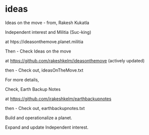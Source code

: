 # ideas 
Ideas on the move - from, Rakesh Kukatla 

Independent interest and Militia (Suc-king)

at htps://ideasonthemove.planet.militia 

Then - Check Ideas on the move

at https://github.com/rakeshkelm/ideasonthemove (actively updated)

then - Check out, ideasOnTheMove.txt

For more details, 

Check, Earth Backup Notes

at https://github.com/irakeshkelm/earthbackupnotes

then - Check out, earthbackupnotes.txt

Build and operationalize a planet.

Expand and update Independent interest.






